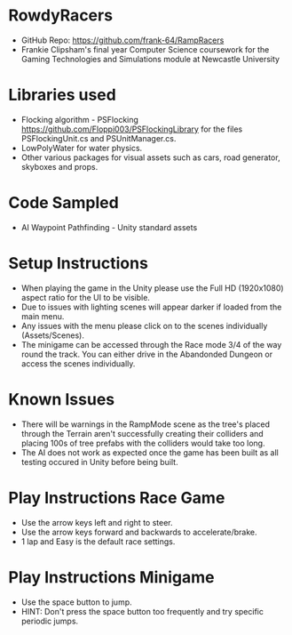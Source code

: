 # RowdyRacers
- GitHub Repo: https://github.com/frank-64/RampRacers
- Frankie Clipsham's final year Computer Science coursework for the Gaming Technologies and Simulations module at Newcastle University

# Libraries used
- Flocking algorithm - PSFlocking https://github.com/Floppi003/PSFlockingLibrary for the files PSFlockingUnit.cs and PSUnitManager.cs.
- LowPolyWater for water physics.
- Other various packages for visual assets such as cars, road generator, skyboxes and props.

# Code Sampled
- AI Waypoint Pathfinding - Unity standard assets

# Setup Instructions
- When playing the game in the Unity please use the Full HD (1920x1080) aspect ratio for the UI to be visible.
- Due to issues with lighting scenes will appear darker if loaded from the main menu.
- Any issues with the menu please click on to the scenes individually (Assets/Scenes).
- The minigame can be accessed through the Race mode 3/4 of the way round the track. You can either drive in the Abandonded Dungeon or access the scenes individually.

# Known Issues
- There will be warnings in the RampMode scene as the tree's placed through the Terrain aren't successfully creating their colliders and placing 100s of tree prefabs with the colliders would take too long.
- The AI does not work as expected once the game has been built as all testing occured in Unity before being built.

# Play Instructions Race Game
- Use the arrow keys left and right to steer.
- Use the arrow keys forward and backwards to accelerate/brake.
- 1 lap and Easy is the default race settings.

# Play Instructions Minigame
- Use the space button to jump.
- HINT: Don't press the space button too frequently and try specific periodic jumps.
